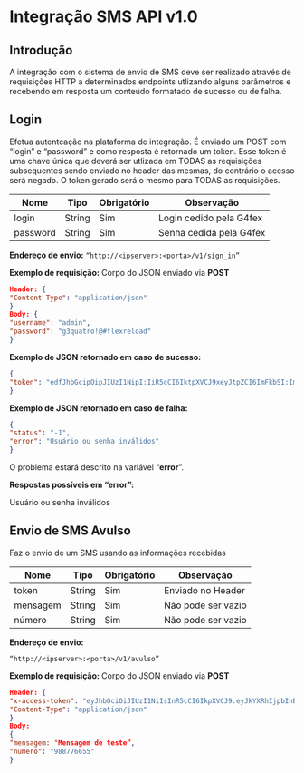 <!-- TITLE: Integração SMS API  v1.0 -->
<!-- SUBTITLE: Integração SMS API v1.0 -->

# Integração SMS API v1.0
## Introdução
A integração com o sistema de envio de SMS deve ser realizado através de requisições HTTP a determinados endpoints utlizando alguns parâmetros e recebendo em resposta um conteúdo formatado de sucesso ou de falha.

## Login
Efetua autentcação na plataforma de integração. É enviado um POST com “login” e “password” e como resposta é retornado um token. Esse token é uma chave única que deverá ser utlizada em TODAS as requisições subsequentes sendo enviado no header das mesmas, do contrário o acesso será negado. O token gerado será o mesmo para TODAS as requisições.

|    Nome        |    Tipo      |    Obrigatório    |    Observação                 |
|----------------|--------------|-------------------|-------------------------------|
|    login       |    String    |    Sim            |    Login cedido pela G4fex    |
|    password    |    String    |    Sim            |    Senha cedida pela G4fex    |


**Endereço de envio:**
```“http://<ipserver>:<porta>/v1/sign_in”```

**Exemplo de requisição:**
Corpo do JSON enviado via **POST**
```json
Header: {
"Content-Type": "application/json"
}
Body: {
"username": "admin",
"password": "g3quatro!@#flexreload"
}
```
**Exemplo de JSON retornado em caso de sucesso:**
```json
{
"token": "edfJhbGcipOipJIUzI1NipI:IiR5cCI6IktpXVCJ9xeyJtpZCI6ImFkbSI:ImlhdCI6MTUzNDUzNDEwipZ"
}
```
**Exemplo de JSON retornado em caso de falha:**

```json
{
"status": "-1",
"error": "Usuário ou senha inválidos"
}
```

O problema estará descrito na variável “**error**”.

**Respostas possíveis em “error”:**

Usuário ou senha inválidos

## Envio de SMS Avulso

Faz o envio de um SMS usando as informações recebidas

|    Nome        	|    Tipo      	|    Obrigatório    	|    Observação              	|
|----------------	|--------------	|-------------------	|----------------------------	|
|    token       	|    String    	|    Sim            	|    Enviado   no Header     	|
|    mensagem    	|    String    	|    Sim            	|    Não pode   ser vazio    	|
|    número      	|    String    	|    Sim            	|    Não pode ser vazio      	|

**Endereço de envio:**

```“http://<ipserver>:<porta>/v1/avulso”```


**Exemplo de requisição:**
Corpo do JSON enviado via **POST**
```json
Header: {
"x-access-token": "eyJhbGciOiJIUzI1NiIsInR5cCI6IkpXVCJ9.eyJkYXRhIjpbInBlcm1pc3Npb24iLCJncnVwbyIsImNvbnRhdG8iLCJzbXNfYW5hbGl0aWNvIiwic21zX3NpbnRhdGljbyIsInVzZXIiLCJzbXMiLCJjaGlwIl0sImlhdCI6MTU0MjkwOTM3M30._WZveTvxfLFGPfYi3z4OpYHZv8jwz4uNzTWEldRdhcI",
"Content-Type": "application/json"
}
Body:
{
"mensagem: "Mensagem de teste”,
"numero": "988776655"
}
```